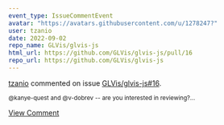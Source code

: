 ```yaml
---
event_type: IssueCommentEvent
avatar: "https://avatars.githubusercontent.com/u/1278247?"
user: tzanio
date: 2022-09-02
repo_name: GLVis/glvis-js
html_url: https://github.com/GLVis/glvis-js/pull/16
repo_url: https://github.com/GLVis/glvis-js
---
```


<a href='https://github.com/tzanio' target='_blank'>tzanio</a> commented on issue <a href='https://github.com/GLVis/glvis-js/pull/16' target='_blank'>GLVis/glvis-js#16</a>.

<small>@kanye-quest and @v-dobrev -- are you interested in reviewing?...</small>

<a href='https://github.com/GLVis/glvis-js/pull/16' target='_blank'>View Comment</a>